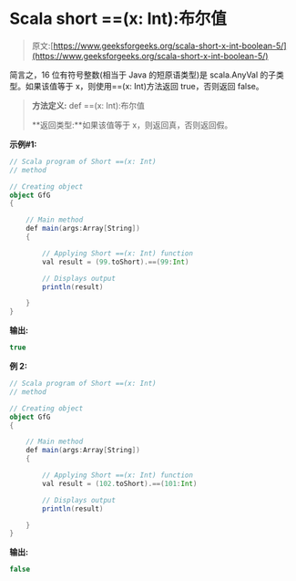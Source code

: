 # Scala short ==(x: Int):布尔值

> 原文:[https://www.geeksforgeeks.org/scala-short-x-int-boolean-5/](https://www.geeksforgeeks.org/scala-short-x-int-boolean-5/)

简言之，16 位有符号整数(相当于 Java 的短原语类型)是 scala.AnyVal 的子类型。如果该值等于 x，则使用==(x: Int)方法返回 true，否则返回 false。

> **方法定义:** def ==(x: Int):布尔值
> 
> **返回类型:**如果该值等于 x，则返回真，否则返回假。

**示例#1:**

```scala
// Scala program of Short ==(x: Int) 
// method 

// Creating object 
object GfG 
{ 

    // Main method 
    def main(args:Array[String]) 
    { 

        // Applying Short ==(x: Int) function 
        val result = (99.toShort).==(99:Int)

        // Displays output 
        println(result) 

    } 
} 
```

**输出:**

```scala
true
```

**例 2:**

```scala
// Scala program of Short ==(x: Int) 
// method 

// Creating object 
object GfG 
{ 

    // Main method 
    def main(args:Array[String]) 
    { 

        // Applying Short ==(x: Int) function 
        val result = (102.toShort).==(101:Int)

        // Displays output 
        println(result) 

    } 
} 
```

**输出:**

```scala
false
```